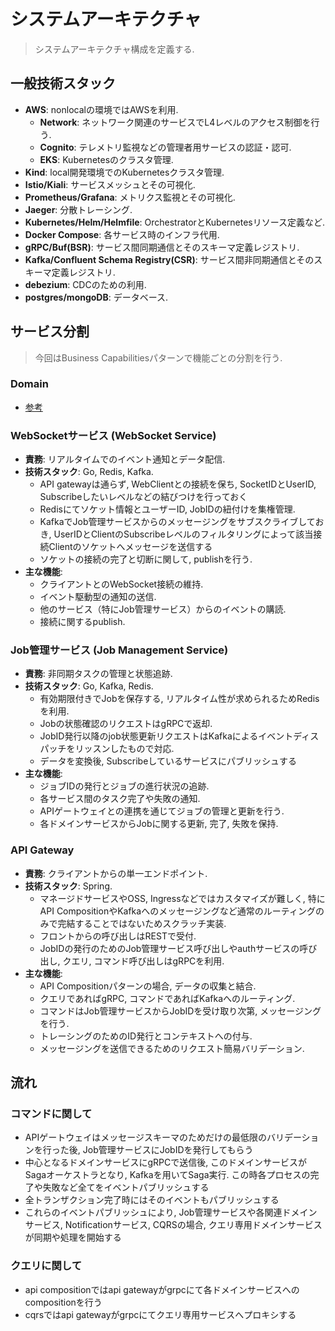 # システムアーキテクチャ

> システムアーキテクチャ構成を定義する.

## 一般技術スタック
- **AWS**: nonlocalの環境ではAWSを利用.
  - **Network**: ネットワーク関連のサービスでL4レベルのアクセス制御を行う.
  - **Cognito**: テレメトリ監視などの管理者用サービスの認証・認可.
  - **EKS**: Kubernetesのクラスタ管理.
- **Kind**: local開発環境でのKubernetesクラスタ管理.
- **Istio/Kiali**: サービスメッシュとその可視化.
- **Prometheus/Grafana**: メトリクス監視とその可視化.
- **Jaeger**: 分散トレーシング.
- **Kubernetes/Helm/Helmfile**: OrchestratorとKubernetesリソース定義など.
- **Docker Compose**: 各サービス時のインフラ代用.
- **gRPC/Buf(BSR)**: サービス間同期通信とそのスキーマ定義レジストリ.
- **Kafka/Confluent Schema Registry(CSR)**: サービス間非同期通信とそのスキーマ定義レジストリ.
- **debezium**: CDCのための利用.
- **postgres/mongoDB**: データベース.

## サービス分割

> 今回はBusiness Capabilitiesパターンで機能ごとの分割を行う.

### Domain
- [参考](./system_overview.md)

### WebSocketサービス (WebSocket Service)
- **責務**: リアルタイムでのイベント通知とデータ配信.
- **技術スタック**: Go, Redis, Kafka.
  - API gatewayは通らず, WebClientとの接続を保ち, SocketIDとUserID, Subscribeしたいレベルなどの結びつけを行っておく
  - Redisにてソケット情報とユーザーID, JobIDの紐付けを集権管理.
  - KafkaでJob管理サービスからのメッセージングをサブスクライブしておき, UserIDとClientのSubscribeレベルのフィルタリングによって該当接続Clientのソケットへメッセージを送信する
  - ソケットの接続の完了と切断に関して, publishを行う.
- **主な機能**:
  - クライアントとのWebSocket接続の維持.
  - イベント駆動型の通知の送信.
  - 他のサービス（特にJob管理サービス）からのイベントの購読.
  - 接続に関するpublish.

### Job管理サービス (Job Management Service)
- **責務**: 非同期タスクの管理と状態追跡.
- **技術スタック**: Go, Kafka, Redis.
  - 有効期限付きでJobを保存する, リアルタイム性が求められるためRedisを利用.
  - Jobの状態確認のリクエストはgRPCで返却.
  - JobID発行以降のjob状態更新リクエストはKafkaによるイベントディスパッチをリッスンしたもので対応.
  - データを変換後, Subscribeしているサービスにパブリッシュする
- **主な機能**:
  - ジョブIDの発行とジョブの進行状況の追跡.
  - 各サービス間のタスク完了や失敗の通知.
  - APIゲートウェイとの連携を通じてジョブの管理と更新を行う.
  - 各ドメインサービスからJobに関する更新, 完了, 失敗を保持.

### API Gateway
- **責務**: クライアントからの単一エンドポイント.
- **技術スタック**: Spring.
  - マネージドサービスやOSS, Ingressなどではカスタマイズが難しく, 特にAPI CompositionやKafkaへのメッセージングなど通常のルーティングのみで完結することではないためスクラッチ実装.
  - フロントからの呼び出しはRESTで受付.
  - JobIDの発行のためのJob管理サービス呼び出しやauthサービスの呼び出し, クエリ, コマンド呼び出しはgRPCを利用.
- **主な機能**:
  - API Compositionパターンの場合, データの収集と結合.
  - クエリであればgRPC, コマンドであればKafkaへのルーティング.
  - コマンドはJob管理サービスからJobIDを受け取り次第, メッセージングを行う.
  - トレーシングのためのID発行とコンテキストへの付与.
  - メッセージングを送信できるためのリクエスト簡易バリデーション.

## 流れ
### コマンドに関して
- APIゲートウェイはメッセージスキーマのためだけの最低限のバリデーションを行った後, Job管理サービスにJobIDを発行してもらう
- 中心となるドメインサービスにgRPCで送信後, このドメインサービスがSagaオーケストラとなり, Kafkaを用いてSaga実行. この時各プロセスの完了や失敗など全てをイベントパブリッシュする
- 全トランザクション完了時にはそのイベントもパブリッシュする
- これらのイベントパブリッシュにより, Job管理サービスや各関連ドメインサービス, Notificationサービス, CQRSの場合, クエリ専用ドメインサービスが同期や処理を開始する

### クエリに関して
- api compositionではapi gatewayがgrpcにて各ドメインサービスへのcompositionを行う
- cqrsではapi gatewayがgrpcにてクエリ専用サービスへプロキシする